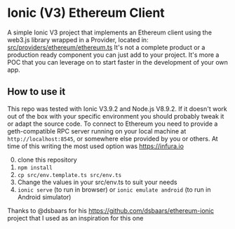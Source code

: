 Ionic (V3) Ethereum Client
===================
A simple Ionic V3 project that implements an Ethereum client using the web3.js library wrapped in a Provider, located in: [src/providers/ethereum/ethereum.ts](src/providers/ethereum/ethereum.ts)
It's not a complete product or a production ready component you can just add to your project. It's more a POC that you can leverage on to start faster in the development of your own app.

## How to use it
This repo was tested with Ionic V3.9.2 and Node.js V8.9.2. If it doesn't work out of the box with your specific environment you should probably tweak it or adapt the source code. To connect to Ethereum you need to provide a geth-compatible RPC server running on your local machine at `http://localhost:8545`, or somewhere else provided by you or others. At time of this writing the most used option was https://infura.io

0. clone this repository
1. `npm install`
2. `cp src/env.template.ts src/env.ts`
3. Change the values in your src/env.ts to suit your needs
4. `ionic serve` (to run in browser) or `ionic emulate android` (to run in Android simulator)

Thanks to @dsbaars for his https://github.com/dsbaars/ethereum-ionic project that I used as an inspiration for this one